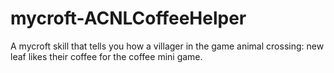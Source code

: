 # mycroft-ACNLCoffeeHelper
A mycroft skill that tells you how a villager in the game animal crossing: new leaf likes their coffee for the coffee mini game.
